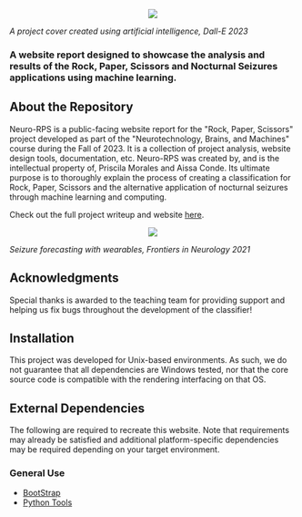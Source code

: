 <p align="center">
  <img src="https://github.com"/>
</p>
<p>
    <em>A project cover created using artificial intelligence, Dall-E 2023 </em>
</p>

### A website report designed to showcase the analysis and results of the Rock, Paper, Scissors and Nocturnal Seizures applications using machine learning.

## About the Repository
Neuro-RPS is a public-facing website report for the "Rock, Paper, Scissors" project developed as part of the "Neurotechnology, Brains, and Machines" course during the Fall of 2023. It is a collection of project analysis, website design tools, documentation, etc. Neuro-RPS was created by, and is the intellectual property of, Priscila Morales and Aissa Conde. Its ultimate purpose is to thoroughly explain the process of creating a classification for Rock, Paper, Scissors and the alternative application of nocturnal seizures through machine learning and computing.

Check out the full project writeup and website [here](https://google.com/).

<p align="center">
  <img src="https://github.com"/>
</p>
<p>
    <em>Seizure forecasting with wearables, Frontiers in Neurology 2021</em>
</p>

## Acknowledgments
Special thanks is awarded to the teaching team for providing support and helping us fix bugs throughout the development of the classifier!

## Installation
This project was developed for Unix-based environments. As such, we do not guarantee that all dependencies are Windows tested, nor that the core source code is compatible with the rendering interfacing on that OS.
  
## External Dependencies
The following are required to recreate this website. Note that requirements may already be satisfied and additional platform-specific dependencies may be required depending on your target environment.

### General Use
- [BootStrap](https://getbootstrap.com/docs/5.3/getting-started/introduction/)
- [Python Tools](https://packaging.python.org/en/latest/tutorials/installing-packages/)


